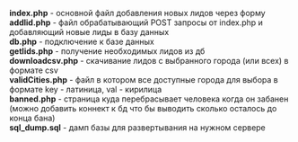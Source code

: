 **index.php** - основной файл добавления новых лидов через форму<br />
**addlid.php** - файл обрабатывающий POST запросы от index.php и добавляющий новые лиды в базу данных<br />
**db.php** - подключение к базе данных<br />
**getlids.php** - получение необходимых лидов из дб<br />
**downloadcsv.php** - скачивание лидов с выбранного города (или всех) в формате csv<br />
**validCities.php** - файл в котором все доступные города для выбора в формате key - латиница, val - кирилица<br />
**banned.php** - страница куда перебрасывает человека когда он забанен (можно добавить коннект к бд что бы выводить сколько осталось до конца бана)<br />
**sql_dump.sql** - дамп базы для развертывания на нужном сервере<br />